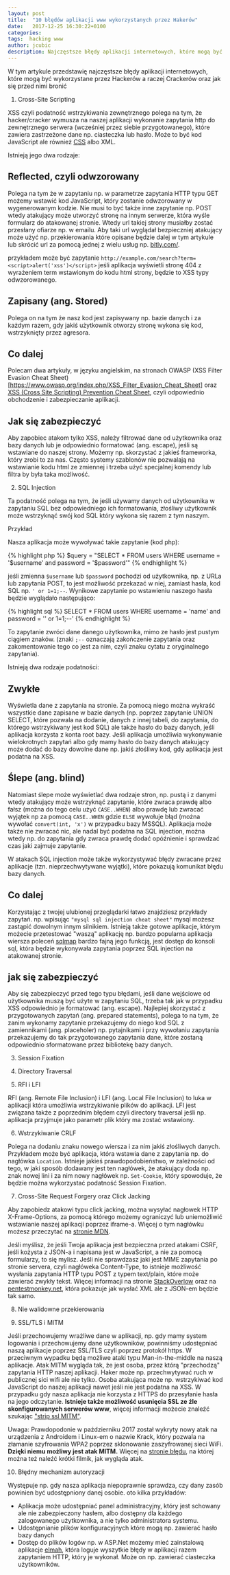 ```yaml
---
layout: post
title:  "10 błędów aplikacji www wykorzystanych przez Hakerów"
date:   2017-12-25 16:30:22+0100
categories:
tags:  hacking www
author: jcubic
description: Najczęstsze błędy aplikacji internetowych, które mogą być wykorzystane przez Hackerów a raczej Crackerów oraz jak się przed nimi bronić.
---
```


W tym artykule przedstawię najczęstsze błędy aplikacji internetowych, które mogą być wykorzystane przez Hackerów a raczej Crackerów oraz jak się przed nimi bronić

<!-- more -->

1. Cross-Site Scripting

XSS czyli podatność wstrzykiwania zewnętrznego polega na tym, że hacker/cracker wymusza na naszej aplikacji wykonanie zapytania http do zewnętrznego serwera (wcześniej przez siebie przygotowanego),
które zawiera zastrzeżone dane np. ciasteczka lub hasło. Może to być kod JavaScript ale również [CSS](https://typeofweb.com/2017/12/15/hackowanie-css/) albo XML.

Istnieją jego dwa rodzaje:

## Reflected, czyli odwzorowany
Polega na tym że w zapytaniu np. w parametrze zapytania HTTP typu GET możemy wstawić kod JavaScript, który zostanie odwzorowany w wygenerowanym kodzie.
Nie musi to być także inne zapytanie np. POST wtedy atakujący może utworzyć stronę na innym serwerze, która wyśle formularz do atakowanej stronie. Wtedy url takiej strony musiałby
zostać przesłany ofiarze np. w emailu. Aby taki url wyglądał bezpieczniej atakujący może użyć np. przekierowania które opisane będzie dalej w tym artykule lub skrócić url za pomocą
jednej z wielu usług np. [bitly.com/](https://bitly.com/).

przykładem może być zapytanie `http://example.com/search?term=<script>alert('xss')</script>` jeśli aplikacja wyświetli stronę 404 z wyrażeniem term wstawionym do kodu html strony, będzie to XSS typy odwzorowanego.

## Zapisany (ang. Stored)
Polega on na tym że nasz kod jest zapisywany np. bazie danych i za każdym razem, gdy jakiś użytkownik otworzy stronę wykona się kod, wstrzyknięty przez agresora.

## Co dalej
Polecam dwa artykuły, w języku angielskim, na stronach OWASP (XSS Filter Evasion Cheat Sheet)[https://www.owasp.org/index.php/XSS_Filter_Evasion_Cheat_Sheet] oraz
[XSS (Cross Site Scripting) Prevention Cheat Sheet](https://www.owasp.org/index.php/XSS_(Cross_Site_Scripting)_Prevention_Cheat_Sheet), czyli odpowiednio obchodzenie i zabezpieczanie aplikacji.

## Jak się zabezpieczyć
Aby zapobiec atakom tylko XSS, należy filtrować dane od użytkownika oraz bazy danych lub je odpowiednio formatować (ang. escape), jeśli są wstawiane do naszej strony. Możemy np. skorzystać z jakieś frameworka, który zrobi to za nas. Często systemy szablonów nie pozwalają na wstawianie kodu html ze zmiennej i trzeba użyć specjalnej komendy lub filtra by była taka możliwość.

2. SQL Injection

Ta podatność polega na tym, że jeśli używamy danych od użytkownika w zapytaniu SQL bez odpowiedniego ich formatowania, złośliwy użytkownik może wstrzyknąć swój kod SQL który wykona się razem z tym naszym.

Przykład

Nasza aplikacja może wywoływać takie zapytanie (kod php):

{% highlight php %}
$query = "SELECT * FROM users WHERE username = '$username' and password = '$password'"
{% endhighlight %}

jeśli zmienna `$username` lub `$password` pochodzi od użytkownika, np. z URLa lub zapytania POST, to jest możliwość przekazać w niej, zamiast hasła, kod SQL np. `' or 1=1;--`.
Wynikowe zapytanie po wstawieniu naszego hasła będzie wyglądało następująco:

{% highlight sql %}
SELECT * FROM users WHERE username = 'name' and password = '' or 1=1;--'
{% endhighlight %}

To zapytanie zwróci dane danego użytkownika, mimo ze hasło jest pustym ciągiem znaków. (znaki `;--` oznaczają zakończenie zapytania oraz zakomentowanie tego co jest za nim, czyli znaku cytatu z oryginalnego zapytania).

Istnieją dwa rodzaje podatności:

## Zwykłe
Wyświetla dane z zapytania na stronie. Za pomocą niego można wykraść wszystkie dane zapisane w bazie danych (np. poprzez zapytanie UNION SELECT, które pozwala na dodanie, danych z innej tabeli, do zapytania, do którego wstrzykiwany jest kod SQL) ale także hasło do bazy danych, jeśli aplikacja korzysta z konta root bazy. Jeśli aplikacja umożliwia wykonywanie wielokrotnych zapytań albo gdy mamy hasło do bazy danych atakujący może dodać do bazy dowolne dane np. jakiś złośliwy kod, gdy aplikacja jest podatna na XSS.

## Ślepe (ang. blind)
Natomiast ślepe może wyświetlać dwa rodzaje stron, np. pustą i z danymi wtedy atakujący może wstrzyknąć zapytanie, które zwraca prawdę albo fałsz (można do tego celu użyć `CASE..WHEN`) albo prawdę lub zwracać wyjątek np za pomocą `CASE..WHEN` gdzie `ELSE` wywołuje błąd (można wywołać `convert(int, 'x')` w przypadku bazy MSSQL). Aplikacja może także nie zwracać nic, ale nadal być podatna na SQL injection, można wtedy np. do zapytania gdy zwraca prawdę dodać opóźnienie i sprawdzać czas jaki zajmuje zapytanie.

W atakach SQL injection może także wykorzystywać błędy zwracane przez aplikacje (tzn. nieprzechwytywane wyjątki), które pokazują komunikat błędu bazy danych.

## Co dalej

Korzystając z twojej ulubionej przeglądarki łatwo znajdziesz przykłady zapytań. np. wpisując `"mysql sql injection cheat sheet"` mysql możesz zastąpić dowolnym innym silnikiem. Istnieją także
gotowe aplikacje, którym możecie przetestować "waszą" aplikację np. bardzo popularna aplikacja wiersza poleceń [sqlmap](http://sqlmap.org/) bardzo fajną jego funkcją, jest dostęp do konsoli sql, która będzie wykonywała zapytania poprzez SQL injection na atakowanej stronie.

## jak się zabezpieczyć

Aby się zabezpieczyć przed tego typu błędami, jeśli dane wejściowe od użytkownika muszą być użyte w zapytaniu SQL, trzeba tak jak w przypadku XSS odpowiednio je formatować (ang. escape).
Najlepiej skorzystać z przygotowanych zapytań (ang. prepared statements), polega to na tym, że zanim wykonamy zapytanie przekazujemy do niego kod SQL z zamiennikami (ang. placeholer) np. pytajnikami i przy wywołaniu zapytania przekazujemy do tak przygotowanego zapytania dane, które zostaną odpowiednio sformatowane przez bibliotekę bazy danych.

3. Session Fixation

4. Directory Traversal

5. RFI i LFI

RFI (ang. Remote File Inclusion) i LFI (ang. Local File Inclusion) to luka w aplikacji która umożliwia wstrzykiwanie plików do aplikacji.
LFI jest związana także z poprzednim błędem czyli directory traversal jeśli np. aplikacja przyjmuje jako parametr plik który ma zostać wstawiony.

6. Wstrzykiwanie CRLF

Polega na dodaniu znaku nowego wiersza i za nim jakiś złośliwych danych. Przykładem może być aplikacja, która wstawia dane
z zapytania np. do nagłówka `Location`. Istnieje jakieś prawdopodobieństwo, w zależności od tego, w jaki sposób dodawany jest ten
nagłówek, że atakujący doda np. znak nowej lini i za nim nowy nagłówek np. `Set-Cookie`, który spowoduje, że będzie można
wykorzystać podatność Session Fixation.

7. Cross-Site Request Forgery oraz Click Jacking

Aby zapobiedz atakowi typu click jacking, można wysyłać nagłowek HTTP X-Frame-Options, za pomocą którego możemy ograniczyć
lub uniemożliwić wstawianie naszej aplikacji poprzez iframe-a. Więcej o tym nagłówku możesz przeczytać na
[stronie MDN](https://developer.mozilla.org/en-US/docs/Web/HTTP/Headers/X-Frame-Options).

Jeśli myślisz, że jeśli Twoja aplikacja jest bezpieczna przed atakami CSRF, jeśli kożysta z JSON-a i napisana jest w JavaScript,
a nie za pomocą formularzy, to się mylisz. Jeśli nie sprawdzasz jaki jest MIME zapytania po stronie servera, czyli nagłóweka
Content-Type, to istnieje możliwość wysłania zapytania HTTP typu POST z typem text/plain, które może zawierać zwykły tekst.
Więcej informacji na stronie [StackOverlow](https://stackoverflow.com/questions/11008469/are-json-web-services-vulnerable-to-csrf-attacks)
oraz na [pentestmonkey.net](http://pentestmonkey.net/blog/csrf-xml-post-request), która pokazuje jak wysłać XML ale
z JSON-em będzie tak samo.

8. Nie walidowne przekierowania

9. SSL/TLS i MITM

Jeśli przechowujemy wrażliwe dane w aplikacji, np. gdy mamy system logowania i przechowujemy dane użytkowników,
powinniśmy udostępniać naszą aplikacje poprzez SSL/TLS czyli poprzez protokół https. W przeciwnym wypadku będą możliwe ataki typu Man-in-the-middle na naszą aplikacje.
Atak MITM wygląda tak, że jest osoba, przez którą "przechodzą" zapytania HTTP naszej aplikacji. Haker może np. przechwytywać ruch w publicznej sici wifi ale nie tylko.
Osoba atakująca może np. wstrzykiwać kod JavaScript do naszej aplikacji nawet jeśli nie jest podatna na XSS. W przypadku gdy nasza
aplikacja nie korzysta z HTTPS do przesyłanie hasła na jego odczytanie. **Istnieje także możliwość usunięcia SSL ze źle
skonfigurowanych serwerów www**, więcej informacji możecie znaleźć szukając ["strip ssl MITM"](https://encrypted.google.com/search?hl=pl&q=strip%20ssl%20MITM).

Uwaga: Prawdopodonie w październiku 2017 został wykryty nowy atak na urządzenia z Androidem i Linux-em o nazwie Krack,
który pozwala na złamanie szyfrowania WPA2 poprzez sklonowanie zaszyfrowanej sieci WiFi. **Dzięki niemu możliwy jest atak MITM.**
Więcej na [stronie błędu](https://www.krackattacks.com/), na której można też naleźć krótki filmik, jak wygląda atak.

10. Błędny mechanizm autoryzacji

Występuje np. gdy nasza aplikacja niepoprawnie sprawdza, czy dany zasób powinien być udostępniony danej osobie. oto kilka przykładów:
* Aplikacja może udostępniać panel administracyjny, który jest schowany ale nie zabezpieczony hasłem, albo dostępny dla każdego
  zalogowanego użytkownika, a nie tylko administratora systemu.
* Udostępnianie plików konfiguracyjnych które mogą np. zawierać hasło bazy danych
* Dostęp do plików logów np. w ASP.Net możemy mieć zainstalową aplikacje
  [elmah](https://docs.microsoft.com/en-us/aspnet/web-forms/overview/older-versions-getting-started/deploying-web-site-projects/logging-error-details-with-elmah-cs),
  która loguje wyszytkie błędy w aplikacji razem zapytaniem HTTP, który je wykonał. Może on np. zawierać ciasteczka użytkowników.



